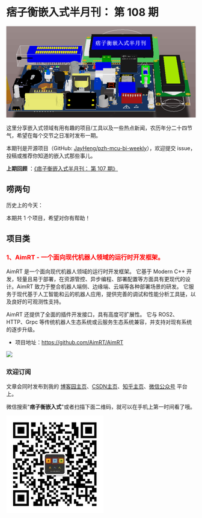 # 痞子衡嵌入式半月刊： 第 108 期

![](https://raw.githubusercontent.com/JayHeng/pzh-mcu-bi-weekly/master/pics/pzh_mcu_bi_weekly.PNG)

这里分享嵌入式领域有用有趣的项目/工具以及一些热点新闻，农历年分二十四节气，希望在每个交节之日准时发布一期。

本期刊是开源项目（GitHub: [JayHeng/pzh-mcu-bi-weekly](https://github.com/JayHeng/pzh-mcu-bi-weekly)），欢迎提交 issue，投稿或推荐你知道的嵌入式那些事儿。

**上期回顾** ：[《痞子衡嵌入式半月刊： 第 107 期》](https://www.cnblogs.com/henjay724/p/18403610)

## 唠两句

历史上的今天：

本期共 1 个项目，希望对你有帮助！

## 项目类

### <font color="red">1、AimRT - 一个面向现代机器人领域的运行时开发框架。</font>

AimRT 是一个面向现代机器人领域的运行时开发框架。 它基于 Modern C++ 开发，轻量且易于部署，在资源管控、异步编程、部署配置等方面具有更现代的设计。AimRT 致力于整合机器人端侧、边缘端、云端等各种部署场景的研发。 它服务于现代基于人工智能和云的机器人应用，提供完善的调试和性能分析工具链，以及良好的可观测性支持。

AimRT 还提供了全面的插件开发接口，具有高度可扩展性。 它与 ROS2、HTTP、Grpc 等传统机器人生态系统或云服务生态系统兼容，并支持对现有系统的逐步升级。

 * 项目地址：https://github.com/AimRT/AimRT

 ![](https://raw.githubusercontent.com/JayHeng/pzh-mcu-bi-weekly/master/pics/issue-108/)


### 欢迎订阅

文章会同时发布到我的 [博客园主页](https://www.cnblogs.com/henjay724/)、[CSDN主页](https://blog.csdn.net/henjay724)、[知乎主页](https://www.zhihu.com/people/henjay724)、[微信公众号](http://weixin.sogou.com/weixin?type=1&query=痞子衡嵌入式) 平台上。

微信搜索"__痞子衡嵌入式__"或者扫描下面二维码，就可以在手机上第一时间看了哦。

![](https://raw.githubusercontent.com/JayHeng/pzhmcu-picture/master/wechat/pzhMcu_qrcode_258x258.jpg)

